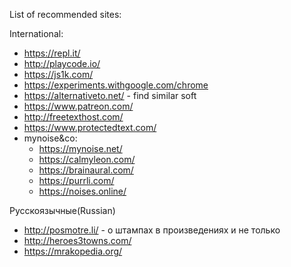 
List of recommended sites:

International:
* https://repl.it/
* http://playcode.io/
* https://js1k.com/
* https://experiments.withgoogle.com/chrome
* https://alternativeto.net/ - find similar soft
* https://www.patreon.com/
* http://freetexthost.com/
* https://www.protectedtext.com/
* mynoise&co:
  * https://mynoise.net/
  * https://calmyleon.com/
  * https://brainaural.com/
  * https://purrli.com/ 
  * https://noises.online/

Русскоязычные(Russian)
* http://posmotre.li/ - о штампах в произведениях и не только
* http://heroes3towns.com/
* https://mrakopedia.org/


